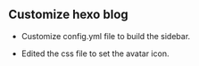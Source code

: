 ## Customize hexo blog

- Customize config.yml file to build the sidebar.

- Edited the css file to set the avatar icon. 

